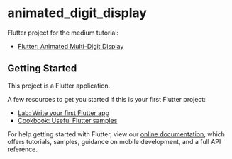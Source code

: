 # animated_digit_display

Flutter project for the medium tutorial:

- [Flutter: Animated Multi-Digit Display](https://medium.com/@martin_8889/flutter-animated-multi-digit-display-1c9e45c99cfc)

## Getting Started

This project is a Flutter application.

A few resources to get you started if this is your first Flutter project:

- [Lab: Write your first Flutter app](https://flutter.dev/docs/get-started/codelab)
- [Cookbook: Useful Flutter samples](https://flutter.dev/docs/cookbook)

For help getting started with Flutter, view our 
[online documentation](https://flutter.dev/docs), which offers tutorials, 
samples, guidance on mobile development, and a full API reference.
